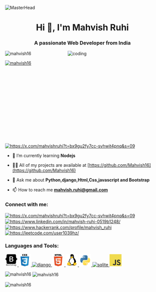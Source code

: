 
![MasterHead](https://user-images.githubusercontent.com/66934377/223913733-deb1d974-787d-43c4-b60d-eff538aa161e.gif)
<h1 align="center">Hi 👋, I'm Mahvish Ruhi</h1>
<h3 align="center">A passionate Web Developer from India</h3>
<img align="right" alt="coding" width="300" height="300"src="https://user-images.githubusercontent.com/59734313/157189039-c09b3e38-9f42-42c0-ab54-14f1574190a7.gif">

<p align="left"> <img src="https://komarev.com/ghpvc/?username=mahvish16&label=Profile%20views&color=0e75b6&style=flat" alt="mahvish16" /> </p>

<p align="left"> <a href="https://github.com/ryo-ma/github-profile-trophy"><img src="https://github-profile-trophy.vercel.app/?username=mahvish16" alt="mahvish16" /></a> </p>

<p align="left"> <a href="https://twitter.com/mahvish_ruhi" target="blank"><img src="https://img.shields.io/twitter/follow/mahvish_ruhi?logo=twitter&style=for-the-badge" alt="https://x.com/mahvishruhi?t=bx9gu2fy7cc-svhwit4pnq&s=09" /></a> </p>

- 🌱 I’m currently learning **Nodejs**

- 👨‍💻 All of my projects are available at [https://github.com/Mahvish16](https://github.com/Mahvish16)

- 💬 Ask me about **Python,django,Html,Css,javascript and Bootstrap**

- 📫 How to reach me **mahvish.ruhi@gmail.com**

<h3 align="left">Connect with me:</h3>
<p align="left">
<a href="https://twitter.com/mahvish_ruhi" target="blank"><img align="center" src="https://raw.githubusercontent.com/rahuldkjain/github-profile-readme-generator/master/src/images/icons/Social/twitter.svg" alt="https://x.com/mahvishruhi?t=bx9gu2fy7cc-svhwit4pnq&s=09" height="30" width="40" /></a>
<a href="https://linkedin.com/in/https://www.linkedin.com/in/mahvish-ruhi-0519b1248/" target="blank"><img align="center" src="https://raw.githubusercontent.com/rahuldkjain/github-profile-readme-generator/master/src/images/icons/Social/linked-in-alt.svg" alt="https://www.linkedin.com/in/mahvish-ruhi-0519b1248/" height="30" width="40" /></a>
<a href="https://www.hackerrank.com/https://www.hackerrank.com/profile/mahvish_ruhi" target="blank"><img align="center" src="https://raw.githubusercontent.com/rahuldkjain/github-profile-readme-generator/master/src/images/icons/Social/hackerrank.svg" alt="https://www.hackerrank.com/profile/mahvish_ruhi" height="30" width="40" /></a>
<a href="https://www.leetcode.com/https://leetcode.com/user1039hz/" target="blank"><img align="center" src="https://raw.githubusercontent.com/rahuldkjain/github-profile-readme-generator/master/src/images/icons/Social/leet-code.svg" alt="https://leetcode.com/user1039hz/" height="30" width="40" /></a>
</p>

<h3 align="left">Languages and Tools:</h3>
<p align="left"> <a href="https://getbootstrap.com" target="_blank" rel="noreferrer"> <img src="https://raw.githubusercontent.com/devicons/devicon/master/icons/bootstrap/bootstrap-plain-wordmark.svg" alt="bootstrap" width="40" height="40"/> </a> <a href="https://www.w3schools.com/css/" target="_blank" rel="noreferrer"> <img src="https://raw.githubusercontent.com/devicons/devicon/master/icons/css3/css3-original-wordmark.svg" alt="css3" width="40" height="40"/> </a> <a href="https://www.djangoproject.com/" target="_blank" rel="noreferrer"> <img src="https://cdn.worldvectorlogo.com/logos/django.svg" alt="django" width="40" height="40"/> </a> <a href="https://www.w3.org/html/" target="_blank" rel="noreferrer"> <img src="https://raw.githubusercontent.com/devicons/devicon/master/icons/html5/html5-original-wordmark.svg" alt="html5" width="40" height="40"/> </a> <a href="https://www.linux.org/" target="_blank" rel="noreferrer"> <img src="https://raw.githubusercontent.com/devicons/devicon/master/icons/linux/linux-original.svg" alt="linux" width="40" height="40"/> </a> <a href="https://www.python.org" target="_blank" rel="noreferrer"> <img src="https://raw.githubusercontent.com/devicons/devicon/master/icons/python/python-original.svg" alt="python" width="40" height="40"/> </a> <a href="https://www.sqlite.org/" target="_blank" rel="noreferrer"> <img src="https://www.vectorlogo.zone/logos/sqlite/sqlite-icon.svg" alt="sqlite" width="40" height="40"/> </a>
<a href="https://developer.mozilla.org/en-US/docs/Web/JavaScript" target="_blank" rel="noreferrer"> <img src="https://raw.githubusercontent.com/devicons/devicon/master/icons/javascript/javascript-original.svg" alt="javascript" width="40" height="40"/> </a></p>

<p><img align="left" src="https://github-readme-stats.vercel.app/api/top-langs?username=mahvish16&show_icons=true&locale=en&layout=compact" alt="mahvish16" /></p>

<p>&nbsp;<img align="center" src="https://github-readme-stats.vercel.app/api?username=mahvish16&show_icons=true&locale=en" alt="mahvish16" /></p>

<p><img align="center" src="https://github-readme-streak-stats.herokuapp.com/?user=mahvish16&" alt="mahvish16" /></p>
<!--
**Mahvish16/Mahvish16** is a ✨ _special_ ✨ repository because its `README.md` (this file) appears on your GitHub profile.

Here are some ideas to get you started:

- 🔭 I’m currently working on ...
- 🌱 I’m currently learning ...
- 👯 I’m looking to collaborate on ...
- 🤔 I’m looking for help with ...
- 💬 Ask me about ...
- 📫 How to reach me: ...
- 😄 Pronouns: ...
- ⚡ Fun fact: ...
-->
